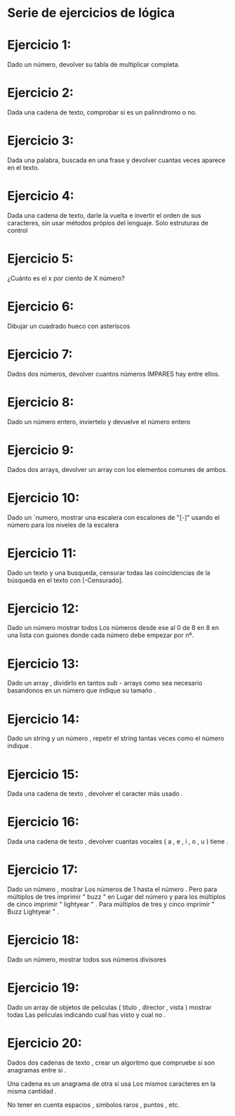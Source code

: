 # Serie de ejercicios de lógica
# Ejercicio 1:
 Dado un número, devolver su tabla de multiplicar completa.

# Ejercicio 2: 
Dada una cadena de texto, comprobar si es un palinndromo o no.

# Ejercicio 3: 
Dada una palabra, buscada en una frase y devolver cuantas veces aparece en el texto.

# Ejercicio 4:
Dada una cadena de texto, darle la vuelta e invertir el orden de sus caracteres, sin usar métodos própios del lenguaje. Solo estruturas de control

# Ejercicio 5: 
¿Cuánto es el x por ciento de X número?

# Ejercicio 6: 
Dibujar un cuadrado hueco con asteríscos

# Ejercicio 7: 
Dados dos números, devolver cuantos números IMPARES hay entre ellos.

# Ejercicio 8: 
Dado un número entero, inviertelo y devuelve el número entero

# Ejercicio 9:
Dados dos arrays, devolver un array con los elementos comunes de ambos.

# Ejercicio 10: 
Dado un ´numero, mostrar una escalera con escalones de "[-]" usando el número para los niveles de la escalera

# Ejercicio 11: 
Dado un texto y una busqueda, censurar todas las coincidencias de la búsqueda en el texto con [-Censurado].

# Ejercicio 12: 
Dado un número mostrar todos Los números desde ese
al 0 de 8 en 8 en una lista con guiones donde cada número
debe empezar por nº.

# Ejercicio 13: 
Dado un array , dividirlo en tantos sub - arrays
como sea necesario basandonos en un número que indique
su tamaño . 

# Ejercicio 14:
Dado un string y un número , repetir el string tantas veces
como el número indique .

# Ejercicio 15:
Dada una cadena de texto , devolver el caracter más usado .

# Ejercicio 16:
Dada una cadena de texto , devolver cuantas vocales
( a , e , i , o , u ) tiene .

# Ejercicio 17:

Dado un número , mostrar Los números de 1 hasta el número .
Pero para múltiplos de tres imprimir " buzz " en Lugar del número
y para los múltiplos de cinco imprimir " lightyear " .
Para múltiplos de tres y cinco imprimir " Buzz Lightyear " .

# Ejercicio 18:

Dado un número, mostrar todos sus números divisores

# Ejercicio 19:

Dado un array de objetos de peliculas ( titulo , director , vista )
mostrar todas Las peliculas indicando cual has visto y
cual no .

# Ejercicio 20:

Dados dos cadenas de texto , crear un algoritmo que compruebe
si son anagramas entre si .

Una cadena es un anagrama de otra si usa Los mismos caracteres
en la misma cantidad .

No tener en cuenta espacios , simbolos raros , puntos , etc.